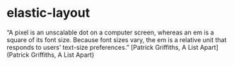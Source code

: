 elastic-layout
==============

“A pixel is an unscalable dot on a computer screen, whereas an em is a square of its font size. Because font sizes vary, the em is a relative unit that responds to users’ text-size preferences.”
[Patrick Griffiths, A List Apart](Patrick Griffiths, A List Apart)